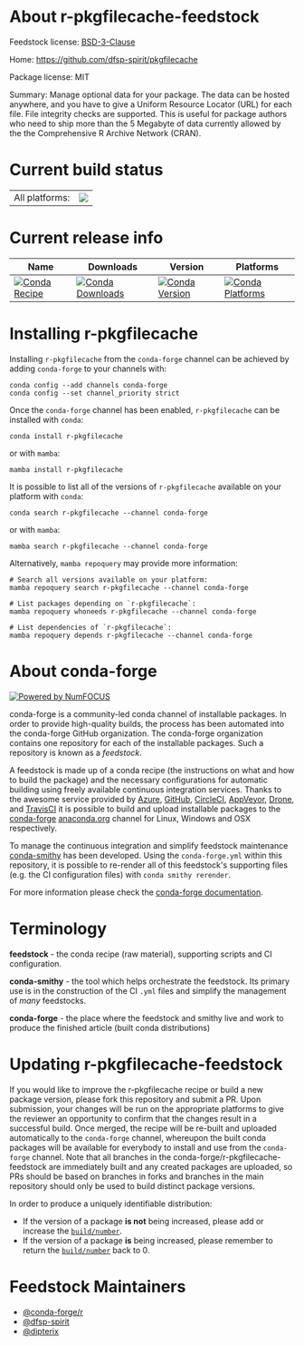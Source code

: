 About r-pkgfilecache-feedstock
==============================

Feedstock license: [BSD-3-Clause](https://github.com/conda-forge/r-pkgfilecache-feedstock/blob/main/LICENSE.txt)

Home: https://github.com/dfsp-spirit/pkgfilecache

Package license: MIT

Summary: Manage optional data for your package. The data can be hosted anywhere, and you have
to give a Uniform Resource Locator (URL) for each file. File integrity checks are
supported. This is useful for package authors who need to ship more than the 5 Megabyte
of data currently allowed by the the Comprehensive R Archive Network (CRAN).


Current build status
====================


<table><tr><td>All platforms:</td>
    <td>
      <a href="https://dev.azure.com/conda-forge/feedstock-builds/_build/latest?definitionId=17811&branchName=main">
        <img src="https://dev.azure.com/conda-forge/feedstock-builds/_apis/build/status/r-pkgfilecache-feedstock?branchName=main">
      </a>
    </td>
  </tr>
</table>

Current release info
====================

| Name | Downloads | Version | Platforms |
| --- | --- | --- | --- |
| [![Conda Recipe](https://img.shields.io/badge/recipe-r--pkgfilecache-green.svg)](https://anaconda.org/conda-forge/r-pkgfilecache) | [![Conda Downloads](https://img.shields.io/conda/dn/conda-forge/r-pkgfilecache.svg)](https://anaconda.org/conda-forge/r-pkgfilecache) | [![Conda Version](https://img.shields.io/conda/vn/conda-forge/r-pkgfilecache.svg)](https://anaconda.org/conda-forge/r-pkgfilecache) | [![Conda Platforms](https://img.shields.io/conda/pn/conda-forge/r-pkgfilecache.svg)](https://anaconda.org/conda-forge/r-pkgfilecache) |

Installing r-pkgfilecache
=========================

Installing `r-pkgfilecache` from the `conda-forge` channel can be achieved by adding `conda-forge` to your channels with:

```
conda config --add channels conda-forge
conda config --set channel_priority strict
```

Once the `conda-forge` channel has been enabled, `r-pkgfilecache` can be installed with `conda`:

```
conda install r-pkgfilecache
```

or with `mamba`:

```
mamba install r-pkgfilecache
```

It is possible to list all of the versions of `r-pkgfilecache` available on your platform with `conda`:

```
conda search r-pkgfilecache --channel conda-forge
```

or with `mamba`:

```
mamba search r-pkgfilecache --channel conda-forge
```

Alternatively, `mamba repoquery` may provide more information:

```
# Search all versions available on your platform:
mamba repoquery search r-pkgfilecache --channel conda-forge

# List packages depending on `r-pkgfilecache`:
mamba repoquery whoneeds r-pkgfilecache --channel conda-forge

# List dependencies of `r-pkgfilecache`:
mamba repoquery depends r-pkgfilecache --channel conda-forge
```


About conda-forge
=================

[![Powered by
NumFOCUS](https://img.shields.io/badge/powered%20by-NumFOCUS-orange.svg?style=flat&colorA=E1523D&colorB=007D8A)](https://numfocus.org)

conda-forge is a community-led conda channel of installable packages.
In order to provide high-quality builds, the process has been automated into the
conda-forge GitHub organization. The conda-forge organization contains one repository
for each of the installable packages. Such a repository is known as a *feedstock*.

A feedstock is made up of a conda recipe (the instructions on what and how to build
the package) and the necessary configurations for automatic building using freely
available continuous integration services. Thanks to the awesome service provided by
[Azure](https://azure.microsoft.com/en-us/services/devops/), [GitHub](https://github.com/),
[CircleCI](https://circleci.com/), [AppVeyor](https://www.appveyor.com/),
[Drone](https://cloud.drone.io/welcome), and [TravisCI](https://travis-ci.com/)
it is possible to build and upload installable packages to the
[conda-forge](https://anaconda.org/conda-forge) [anaconda.org](https://anaconda.org/)
channel for Linux, Windows and OSX respectively.

To manage the continuous integration and simplify feedstock maintenance
[conda-smithy](https://github.com/conda-forge/conda-smithy) has been developed.
Using the ``conda-forge.yml`` within this repository, it is possible to re-render all of
this feedstock's supporting files (e.g. the CI configuration files) with ``conda smithy rerender``.

For more information please check the [conda-forge documentation](https://conda-forge.org/docs/).

Terminology
===========

**feedstock** - the conda recipe (raw material), supporting scripts and CI configuration.

**conda-smithy** - the tool which helps orchestrate the feedstock.
                   Its primary use is in the construction of the CI ``.yml`` files
                   and simplify the management of *many* feedstocks.

**conda-forge** - the place where the feedstock and smithy live and work to
                  produce the finished article (built conda distributions)


Updating r-pkgfilecache-feedstock
=================================

If you would like to improve the r-pkgfilecache recipe or build a new
package version, please fork this repository and submit a PR. Upon submission,
your changes will be run on the appropriate platforms to give the reviewer an
opportunity to confirm that the changes result in a successful build. Once
merged, the recipe will be re-built and uploaded automatically to the
`conda-forge` channel, whereupon the built conda packages will be available for
everybody to install and use from the `conda-forge` channel.
Note that all branches in the conda-forge/r-pkgfilecache-feedstock are
immediately built and any created packages are uploaded, so PRs should be based
on branches in forks and branches in the main repository should only be used to
build distinct package versions.

In order to produce a uniquely identifiable distribution:
 * If the version of a package **is not** being increased, please add or increase
   the [``build/number``](https://docs.conda.io/projects/conda-build/en/latest/resources/define-metadata.html#build-number-and-string).
 * If the version of a package **is** being increased, please remember to return
   the [``build/number``](https://docs.conda.io/projects/conda-build/en/latest/resources/define-metadata.html#build-number-and-string)
   back to 0.

Feedstock Maintainers
=====================

* [@conda-forge/r](https://github.com/orgs/conda-forge/teams/r/)
* [@dfsp-spirit](https://github.com/dfsp-spirit/)
* [@dipterix](https://github.com/dipterix/)

